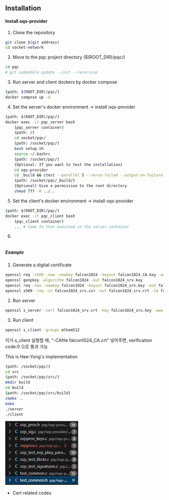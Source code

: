 
## Installation

#### Install oqs-provider

1. Clone the repository
```bash
git clone $(git address)
cd socket-network
```

2. Move to the pqc project directory ($(ROOT_DIR)/pqc/)
```bash
cd pqc
# git submodule update --init --recursive
```
3. Run server and client dockers by docker compose
```bash
(path: $(ROOT_DIR)/pqc/)
docker compose up -d
```

4. Set the server's docker environment -> install oqs-provider
```bash
(path: $(ROOT_DIR)/pqc/)
docker exec -it pqc_server bash
    (pqc_server container)
    (path: /)
    cd socket/pqc/
    (path: /socket/pqc/)
    bash setup.sh
    source ~/.bashrc
    (path: /socket/pqc/)
    (Optional: If you want to test the installation)
    cd oqs-provider
    cd _build && ctest --parallel 5 --rerun-failed --output-on-failure -V
    (path: /socket/pqc/_build/)
    (Optional) Give a permission to the root directory
    chmod 777 -R ../..
```

5. Set the client's docker environment -> install oqs-provider
```bash
(path: $(ROOT_DIR)/pqc/)
docker exec -it pqc_client bash
    (pqc_client container)
    ... # Same to that executed in the server container
```

6. 
```bash

```



##### Example
1. Generate a digital certificate
```bash
openssl req -x509 -new -newkey falcon1024 -keyout falcon1024_CA.key -out falcon1024_CA.crt -nodes -subj "/CN=test CA" -days 365 -config /usr/local/ssl/openssl.cnf
openssl genpkey -algorithm falcon1024 -out falcon1024_srv.key
openssl req -new -newkey falcon1024 -keyout falcon1024_srv.key -out falcon1024_srv.csr -nodes -subj "/CN=test server" -config /usr/local/ssl/openssl.cnf
openssl x509 -req -in falcon1024_srv.csr -out falcon1024_srv.crt -CA falcon1024_CA.crt -CAkey falcon1024_CA.key -CAcreateserial -days 365
```
2. Run server
```bash
openssl s_server -cert falcon1024_srv.crt -key falcon1024_srv.key -www -tls1_3 -groups mlkem512
```
3. Run client
```bash
openssl s_client -groups mlkem512
```





<!-- 지금 연결은 되는데, verification 21 <- 서버 인증서를 신뢰할 수 없어서 발생하는 문제임. TLS 연결은 성공적으로 설정됨> -->
이거 s_client 실행할 때, "-CAfile falcon1024_CA.crt" 넣어주면, verification code:0 으로 통과 가능





<!-- c code로 실행하는 건 아직 검증 안 됨 -->
This is Hee-Yong's implementation
```bash
(path: /socket/pqc/)
cd src
(path: /socket/pqc/src/)
mkdir build
cd build
(path: /socket/pqc/src/build)
cmake ..
make
./server
./client
```



![alt text](image.png)
- Cert related codes




<!-- ## How to add submodule
```bash
git submodule add <repositoy.git>
(example)
git submodule add https://github.com/open-quantum-safe/oqs-provider.git
git submodule update --init --recursive
``` -->
